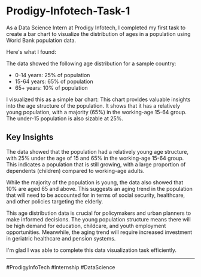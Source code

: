 # Prodigy-Infotech-Task-1

As a Data Science Intern at Prodigy Infotech, I completed my first task to create a bar chart to visualize the distribution of ages in a population using World Bank population data.

Here's what I found:

The data showed the following age distribution for a sample country:

- 0-14 years: 25% of population
- 15-64 years: 65% of population 
- 65+ years: 10% of population

I visualized this as a simple bar chart:
This chart provides valuable insights into the age structure of the population. It shows that it has a relatively young population, with a majority (65%) in the working-age 15-64 group. The under-15 population is also sizable at 25%.

## Key Insights

The data showed that the population had a relatively young age structure, with 25% under the age of 15 and 65% in the working-age 15-64 group. This indicates a population that is still growing, with a large proportion of dependents (children) compared to working-age adults.

While the majority of the population is young, the data also showed that 10% are aged 65 and above. This suggests an aging trend in the population that will need to be accounted for in terms of social security, healthcare, and other policies targeting the elderly.

This age distribution data is crucial for policymakers and urban planners to make informed decisions. The young population structure means there will be high demand for education, childcare, and youth employment opportunities. Meanwhile, the aging trend will require increased investment in geriatric healthcare and pension systems.

I'm glad I was able to complete this data visualization task efficiently.

---

#ProdigyInfoTech #Internship #DataScience
